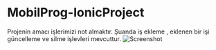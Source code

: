 # MobilProg-IonicProject
Projenin amacı işlerimizi not almaktır. 
Şuanda iş ekleme , eklenen bir işi güncelleme ve silme işlevleri mevcuttur.
![Screenshot]("Screenshot_38.png")
